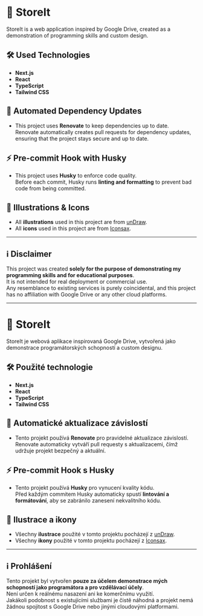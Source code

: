 # 🚀 StoreIt

StoreIt is a web application inspired by Google Drive, created as a demonstration of programming skills and custom design.

## 🛠 Used Technologies

- **Next.js**
- **React**
- **TypeScript**
- **Tailwind CSS**

## 🔄 Automated Dependency Updates

- This project uses **Renovate** to keep dependencies up to date.  
  Renovate automatically creates pull requests for dependency updates, ensuring that the project stays secure and up to date.

## ⚡ Pre-commit Hook with Husky

- This project uses **Husky** to enforce code quality.  
  Before each commit, Husky runs **linting and formatting** to prevent bad code from being committed.

## 🎨 Illustrations & Icons

- All **illustrations** used in this project are from [unDraw](https://undraw.co/).
- All **icons** used in this project are from [Iconsax](https://iconsax.io/).

---

## ℹ️ Disclaimer

This project was created **solely for the purpose of demonstrating my programming skills and for educational purposes**.  
It is not intended for real deployment or commercial use.  
Any resemblance to existing services is purely coincidental, and this project has no affiliation with Google Drive or any other cloud platforms.

---

# 🚀 StoreIt

StoreIt je webová aplikace inspirovaná Google Drive, vytvořená jako demonstrace programátorských schopností a custom designu.

## 🛠 Použité technologie

- **Next.js**
- **React**
- **TypeScript**
- **Tailwind CSS**

## 🔄 Automatické aktualizace závislostí

- Tento projekt používá **Renovate** pro pravidelné aktualizace závislostí.  
  Renovate automaticky vytváří pull requesty s aktualizacemi, čímž udržuje projekt bezpečný a aktuální.

## ⚡ Pre-commit Hook s Husky

- Tento projekt používá **Husky** pro vynucení kvality kódu.  
  Před každým commitem Husky automaticky spustí **lintování a formátování**, aby se zabránilo zanesení nekvalitního kódu.

## 🎨 Ilustrace a ikony

- Všechny **ilustrace** použité v tomto projektu pocházejí z [unDraw](https://undraw.co/).
- Všechny **ikony** použité v tomto projektu pocházejí z [Iconsax](https://iconsax.io/).

---

## ℹ️ Prohlášení

Tento projekt byl vytvořen **pouze za účelem demonstrace mých schopností jako programátora a pro vzdělávací účely**.  
Není určen k reálnému nasazení ani ke komerčnímu využití.  
Jakákoli podobnost s existujícími službami je čistě náhodná a projekt nemá žádnou spojitost s Google Drive nebo jinými cloudovými platformami.
